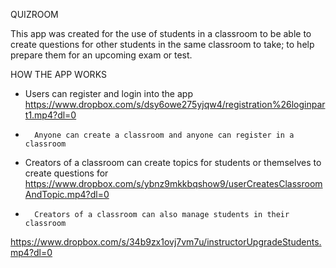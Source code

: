 QUIZROOM

This app was created for the use of students in a classroom to be able to create questions for other students in the same classroom to take; to help
prepare them for an upcoming exam or test.

HOW THE APP WORKS

-	Users can register and login into the app
https://www.dropbox.com/s/dsy6owe275yjqw4/registration%26loginpart1.mp4?dl=0
-       Anyone can create a classroom and anyone can register in a classroom
-	Creators of a classroom can create topics for students or themselves to create questions for
https://www.dropbox.com/s/ybnz9mkkbqshow9/userCreatesClassroomAndTopic.mp4?dl=0
-       Creators of a classroom can also manage students in their classroom
https://www.dropbox.com/s/34b9zx1ovj7vm7u/instructorUpgradeStudents.mp4?dl=0

